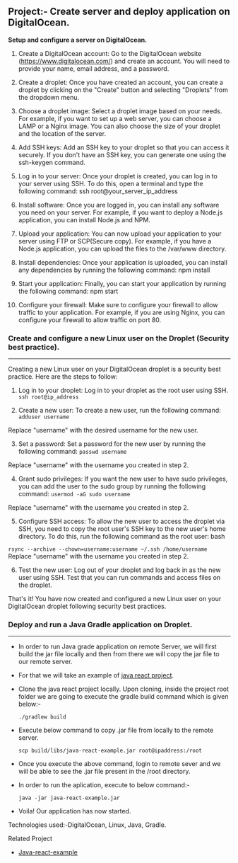 ## Project:- Create server and deploy application on DigitalOcean.
**Setup and configure a server on DigitalOcean.**

1. Create a DigitalOcean account: Go to the DigitalOcean website (https://www.digitalocean.com/) and create an account. You will need to provide your name, email address, and a password.

2. Create a droplet: Once you have created an account, you can create a droplet by clicking on the "Create" button and selecting "Droplets" from the dropdown menu.

3. Choose a droplet image: Select a droplet image based on your needs. For example, if you want to set up a web server, you can choose a LAMP or a Nginx image. You can also choose the size of your droplet and the location of the server.

4. Add SSH keys: Add an SSH key to your droplet so that you can access it securely. If you don't have an SSH key, you can generate one using the ssh-keygen command.

5. Log in to your server: Once your droplet is created, you can log in to your server using SSH. To do this, open a terminal and type the following command: ssh root@your_server_ip_address

6. Install software: Once you are logged in, you can install any software you need on your server. For example, if you want to deploy a Node.js application, you can install Node.js and NPM.

7. Upload your application: You can now upload your application to your server using FTP or SCP(Secure copy). For example, if you have a Node.js application, you can upload the files to the /var/www directory.

8. Install dependencies: Once your application is uploaded, you can install any dependencies by running the following command: npm install

9. Start your application: Finally, you can start your application by running the following command: npm start

10. Configure your firewall: Make sure to configure your firewall to allow traffic to your application. For example, if you are using Nginx, you can configure your firewall to allow traffic on port 80.


### Create and configure a new Linux user on the Droplet (Security best practice).
***

Creating a new Linux user on your DigitalOcean droplet is a security best practice. Here are the steps to follow:


1. Log in to your droplet: Log in to your droplet as the root user using SSH.
`ssh root@ip_address`

2. Create a new user: To create a new user, run the following command:
`adduser username`

Replace "username" with the desired username for the new user.

3. Set a password: Set a password for the new user by running the following command:
`passwd username`

Replace "username" with the username you created in step 2.

4. Grant sudo privileges: If you want the new user to have sudo privileges, you can add the user to the sudo group by running the following command:
`usermod -aG sudo username`

Replace "username" with the username you created in step 2.

5. Configure SSH access: To allow the new user to access the droplet via SSH, you need to copy the root user's SSH key to the new user's home directory. To do this, run the following command as the root user:
bash

`rsync --archive --chown=username:username ~/.ssh /home/username`
Replace "username" with the username you created in step 2.

6. Test the new user: Log out of your droplet and log back in as the new user using SSH. Test that you can run commands and access files on the droplet.

That's it! You have now created and configured a new Linux user on your DigitalOcean droplet following security best practices.


### Deploy and run a Java Gradle application on Droplet.
***

+ In order to run Java grade application on remote Server, we will first build the jar file locally and then from there we will copy the jar file to our remote server.

+ For that we will take an example of [java react project](https://github.com/nanuchi/java-react-example).

+ Clone the java react project locally. Upon cloning, inside the project root folder we are going to execute the gradle build command which is given below:-

  `./gradlew build`

+ Execute below command to copy .jar file from locally to the remote server.

  `scp build/libs/java-react-example.jar root@ipaddress:/root`

+ Once you execute the above command, login to remote sever and we will be able to see the .jar file present in the /root directory.

+ In order to run the aplication, execute to below command:-

  `java -jar java-react-example.jar`

+ Voila! Our application has now started.

Technologies used:-DigitalOcean, Linux, Java, Gradle.

Related Project

+ [Java-react-example
](https://github.com/nanuchi/java-react-example)
